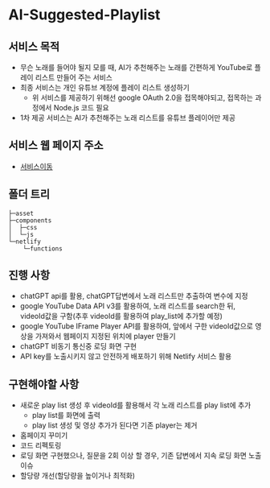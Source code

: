 # AI-Suggested-Playlist

## 서비스 목적
- 무슨 노래를 들어야 될지 모를 때, AI가 추천해주는 노래를 간편하게 YouTube로 플레이 리스트 만들어 주는 서비스
- 최종 서비스는 개인 유튜브 계정에 플레이 리스트 생성하기
  - 위 서비스를 제공하기 위해선 google OAuth 2.0을 접목해야되고, 접목하는 과정에서 Node.js 코드 필요
- 1차 제공 서비스는 AI가 추천해주는 노래 리스트를 유튜브 플레이어만 제공

## 서비스 웹 페이지 주소
- [서비스이동]

[서비스이동]: https://majestic-salamander-540c1f.netlify.app

## 폴더 트리
```
├─asset
├─components
│  ├─css
│  └─js
└─netlify
    └─functions
```

## 진행 사항
- chatGPT api를 활용, chatGPT답변에서 노래 리스트만 추출하여 변수에 지정
- google YouTube Data API v3를 활용하여, 노래 리스트를 search한 뒤, videoId값을 구함(추후 videoId를 활용하여 play_list에 추가할 예정)
- google YouTube IFrame Player API를 활용하여, 앞에서 구한 videoId값으로 영상을 가져와서 웹페이지 지정된 위치에 player 만들기
- chatGPT 비동기 통신중 로딩 화면 구현
- API key를 노출시키지 않고 안전하게 배포하기 위해 Netlify 서비스 활용

## 구현해야할 사항
- 새로운 play list 생성 후 videoId를 활용해서 각 노래 리스트를 play list에 추가
  - play list를 화면에 출력
  - play list 생성 및 영상 추가가 된다면 기존 player는 제거
- 홈페이지 꾸미기
- 코드 리펙토링
- 로딩 화면 구현했으나, 질문을 2회 이상 할 경우, 기존 답변에서 지속 로딩 화면 노출 이슈
- 할당량 개선(할당량을 높이거나 최적화)